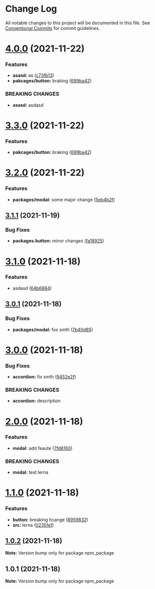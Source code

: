 # Change Log

All notable changes to this project will be documented in this file.
See [Conventional Commits](https://conventionalcommits.org) for commit guidelines.

# [4.0.0](https://github.com/har-sargis/publish_test/compare/v3.2.0...v4.0.0) (2021-11-22)


### Features

* **asasd:** as ([c73fb13](https://github.com/har-sargis/publish_test/commit/c73fb13549450d6ad22cc079d5e81304b4df7030))
* **pakcages/button:** braking ([699ba42](https://github.com/har-sargis/publish_test/commit/699ba42a49a1a7f0bf5e56ca5969fe23be1ec3c4))


### BREAKING CHANGES

* **asasd:** asdasd





# [3.3.0](https://github.com/har-sargis/publish_test/compare/v3.2.0...v3.3.0) (2021-11-22)


### Features

* **pakcages/button:** braking ([699ba42](https://github.com/har-sargis/publish_test/commit/699ba42a49a1a7f0bf5e56ca5969fe23be1ec3c4))





# [3.2.0](https://github.com/har-sargis/publish_test/compare/v3.1.1...v3.2.0) (2021-11-22)


### Features

* **packages/modal:** some major change ([5eb4b2f](https://github.com/har-sargis/publish_test/commit/5eb4b2fdb0e6601ba4d2fc7e2031d220c1515f5b))





## [3.1.1](https://github.com/har-sargis/publish_test/compare/v3.1.0...v3.1.1) (2021-11-19)


### Bug Fixes

* **packages.button:** minor changes ([fa18925](https://github.com/har-sargis/publish_test/commit/fa189254bcc8d144ac80bf84b6a5d6b4b2c68278))





# [3.1.0](https://github.com/har-sargis/publish_test/compare/v3.0.1...v3.1.0) (2021-11-18)


### Features

* asdasd ([64b6884](https://github.com/har-sargis/publish_test/commit/64b6884cd5336c4c6be2fcf27810b0db8a1ff983))





## [3.0.1](https://github.com/har-sargis/publish_test/compare/v3.0.0...v3.0.1) (2021-11-18)


### Bug Fixes

* **packages/modal:** fox smth ([7b40d85](https://github.com/har-sargis/publish_test/commit/7b40d85cb3fc0d66c58c30e0a4c661b2a201e2f8))





# [3.0.0](https://github.com/har-sargis/publish_test/compare/v2.0.0...v3.0.0) (2021-11-18)


### Bug Fixes

* **accordion:** fix smth ([9452e2f](https://github.com/har-sargis/publish_test/commit/9452e2f0b5c403862a0bd71609dd3d94162133f3))


### BREAKING CHANGES

* **accordion:** description





# [2.0.0](https://github.com/har-sargis/publish_test/compare/v1.1.0...v2.0.0) (2021-11-18)


### Features

* **modal:** add feaute ([7fd8160](https://github.com/har-sargis/publish_test/commit/7fd8160430be3b8baf54324692f3eb9c9eff957b))


### BREAKING CHANGES

* **modal:** test lerna





# [1.1.0](https://github.com/har-sargis/publish_test/compare/v1.0.2...v1.1.0) (2021-11-18)


### Features

* **button:** breaking hcange ([8959832](https://github.com/har-sargis/publish_test/commit/8959832416a5e5f857df05ff05befdb07fc41b47))
* **src:** lerna ([0235fe1](https://github.com/har-sargis/publish_test/commit/0235fe153992ee11fabe6cd474bf6e697abc1fb6))





## [1.0.2](https://github.com/har-sargis/publish_test/compare/v1.0.1...v1.0.2) (2021-11-18)

**Note:** Version bump only for package npm_package





## 1.0.1 (2021-11-18)

**Note:** Version bump only for package npm_package
